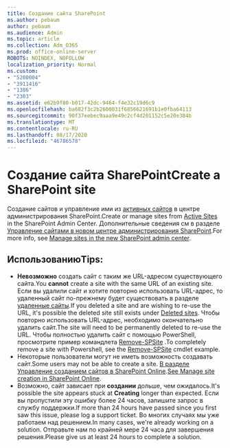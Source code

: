 ```yaml
---
title: Создание сайта SharePoint
ms.author: pebaum
author: pebaum
ms.audience: Admin
ms.topic: article
ms.collection: Adm_O365
ms.prod: office-online-server
ROBOTS: NOINDEX, NOFOLLOW
localization_priority: Normal
ms.custom:
- "5200004"
- "3911416"
- "1386"
- "2303"
ms.assetid: e62b9f80-b017-42dc-9464-f4e32c19d6c9
ms.openlocfilehash: ba682f3c2b2600031f6856621691b1e0fba64113
ms.sourcegitcommit: 90f37eebec9aaa9e49c2cf4d201152c5e20e384b
ms.translationtype: MT
ms.contentlocale: ru-RU
ms.lasthandoff: 08/17/2020
ms.locfileid: "46786578"
---
```

# <a name="create-a-sharepoint-site"></a><span data-ttu-id="cf95e-102">Создание сайта SharePoint</span><span class="sxs-lookup"><span data-stu-id="cf95e-102">Create a SharePoint site</span></span>

<span data-ttu-id="cf95e-103">Создание сайтов и управление ими из [активных сайтов](https://admin.microsoft.com/sharepoint?page=sitemanagement&modern=true) в центре администрирования SharePoint.</span><span class="sxs-lookup"><span data-stu-id="cf95e-103">Create or manage sites from [Active Sites](https://admin.microsoft.com/sharepoint?page=sitemanagement&modern=true) in the SharePoint Admin Center.</span></span> <span data-ttu-id="cf95e-104">Дополнительные сведения см в разделе [Управление сайтами в новом центре администрирования SharePoint](https://docs.microsoft.com/sharepoint/manage-site-creation).</span><span class="sxs-lookup"><span data-stu-id="cf95e-104">For more info, see [Manage sites in the new SharePoint admin center](https://docs.microsoft.com/sharepoint/manage-site-creation).</span></span> 

## <a name="tips"></a><span data-ttu-id="cf95e-105">Использованию</span><span class="sxs-lookup"><span data-stu-id="cf95e-105">Tips:</span></span>

- <span data-ttu-id="cf95e-106">**Невозможно** создать сайт с таким же URL-адресом существующего сайта.</span><span class="sxs-lookup"><span data-stu-id="cf95e-106">You **cannot** create a site with the same URL of an existing site.</span></span> <span data-ttu-id="cf95e-107">Если вы удалили сайт и хотите повторно использовать URL-адрес, то удаленный сайт по-прежнему будет существовать в разделе [удаленные сайты](https://admin.microsoft.com/sharepoint?page=recyclebin&modern=true).</span><span class="sxs-lookup"><span data-stu-id="cf95e-107">If you deleted a site and are wishing to re-use the URL, it's possible the deleted site still exists under [Deleted sites](https://admin.microsoft.com/sharepoint?page=recyclebin&modern=true).</span></span> <span data-ttu-id="cf95e-108">Чтобы повторно использовать URL-адрес, необходимо окончательно удалить сайт.</span><span class="sxs-lookup"><span data-stu-id="cf95e-108">The site will need to be permanently deleted to re-use the URL.</span></span> <span data-ttu-id="cf95e-109">Чтобы полностью удалить сайт с помощью PowerShell, просмотрите пример командлета [Remove-SPSite](https://docs.microsoft.com/sharepoint/manage-sites-in-new-admin-center#delete-a-site) .</span><span class="sxs-lookup"><span data-stu-id="cf95e-109">To completely remove a site with Powershell, see the [Remove-SPSite](https://docs.microsoft.com/sharepoint/manage-sites-in-new-admin-center#delete-a-site) cmdlet example.</span></span>
- <span data-ttu-id="cf95e-110">Некоторые пользователи могут не иметь возможность создавать сайт.</span><span class="sxs-lookup"><span data-stu-id="cf95e-110">Some users may not be able to create a site.</span></span> <span data-ttu-id="cf95e-111">[В разделе Управление созданием сайтов в SharePoint Online](https://docs.microsoft.com/sharepoint/manage-site-creation).</span><span class="sxs-lookup"><span data-stu-id="cf95e-111">[See Manage site creation in SharePoint Online](https://docs.microsoft.com/sharepoint/manage-site-creation).</span></span>
- <span data-ttu-id="cf95e-112">Возможно, сайт зависает при **создании** дольше, чем ожидалось.</span><span class="sxs-lookup"><span data-stu-id="cf95e-112">It's possible the site appears stuck at **Creating** longer than expected.</span></span> <span data-ttu-id="cf95e-113">Если вы пропустили эту ошибку более 24 часов, запишите запрос в службу поддержки.</span><span class="sxs-lookup"><span data-stu-id="cf95e-113">If more than 24 hours have passed since you first saw this issue, please log a support ticket.</span></span> <span data-ttu-id="cf95e-114">Во многих случаях мы уже работаем над решением.</span><span class="sxs-lookup"><span data-stu-id="cf95e-114">In many cases, we're already working on a solution.</span></span> <span data-ttu-id="cf95e-115">Отправьте нам по крайней мере 24 часа для завершения решения.</span><span class="sxs-lookup"><span data-stu-id="cf95e-115">Please give us at least 24 hours to complete a solution.</span></span>
